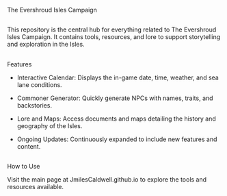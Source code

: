 The Evershroud Isles Campaign
##
This repository is the central hub for everything related to The Evershroud Isles Campaign. It contains tools, resources, and lore to support storytelling and exploration in the Isles.
##
Features

- Interactive Calendar: Displays the in-game date, time, weather, and sea lane conditions.

- Commoner Generator: Quickly generate NPCs with names, traits, and backstories.

- Lore and Maps: Access documents and maps detailing the history and geography of the Isles.

- Ongoing Updates: Continuously expanded to include new features and content.
##
How to Use

Visit the main page at JmilesCaldwell.github.io to explore the tools and resources available.
